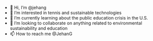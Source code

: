 - 👋 Hi, I’m @jehang
- 👀 I’m interested in tennis and sustainable technologies
- 🌱 I’m currently learning about the public education crisis in the U.S.
- 💞️ I’m looking to collaborate on anything related to environmental sustainability and education
- 📫 How to reach me @JehanG

<!---
jehang/jehang is a ✨ special ✨ repository because its `README.md` (this file) appears on your GitHub profile.
You can click the Preview link to take a look at your changes.
--->
